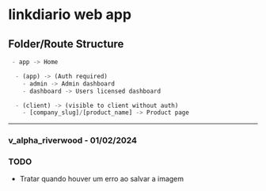 # linkdiario web app

## Folder/Route Structure 
```ts
 - app -> Home

  - (app) -> (Auth required)
    - admin -> Admin dashboard
    - dashboard -> Users licensed dashboard

  - (client) -> (visible to client without auth)
    - [company_slug]/[product_name] -> Product page
```
---

### v_alpha_riverwood - 01/02/2024

### TODO 
 - Tratar quando houver um erro ao salvar a imagem
